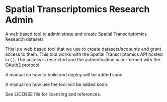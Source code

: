 # Spatial Transcriptomics Research Admin

A web based tool to administrate and create Spatial Transcriptomics Research datasets 

This is a web based tool that we use to create datasets/accounts and
grant access to them. This tool works with the Spatial Transcriptomics
API hosted in ( ).
The access is restricted and the authentication is performed
with the OAuth2 protocol.

A manual on how to build and deploy will be added soon.

A manual on how use the tool will be added soon.

See LICENSE file for licensing and references.
